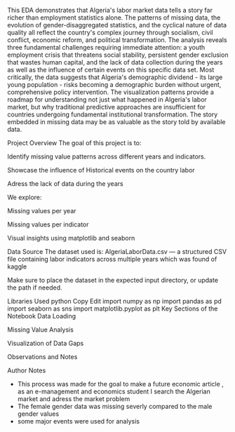 This EDA demonstrates that Algeria's labor market data tells a story far richer than employment statistics alone. The patterns of missing data, the evolution of gender-disaggregated statistics, and the cyclical nature of data quality all reflect the country's complex journey through socialism, civil conflict, economic reform, and political transformation.
The analysis reveals three fundamental challenges requiring immediate attention: a youth employment crisis that threatens social stability, persistent gender exclusion that wastes human capital, and the lack of data collection during the years as well as the influence of certain events on this specific data set. Most critically, the data suggests that Algeria's demographic dividend - its large young population - risks becoming a demographic burden without urgent, comprehensive policy intervention.
The visualization patterns provide a roadmap for understanding not just what happened in Algeria's labor market, but why traditional predictive approaches are insufficient for countries undergoing fundamental institutional transformation. The story embedded in missing data may be as valuable as the story told by available data.

Project Overview
The goal of this project is to:

Identify missing value patterns across different years and indicators.

Showcase the influence of Historical events on the country labor

Adress the lack of data during the years

We explore:

Missing values per year 

Missing values per indicator 

Visual insights using matplotlib and seaborn 

 Data Source
The dataset used is:
AlgeriaLaborData.csv — a structured CSV file containing labor indicators across multiple years which was found of kaggle 

 Make sure to place the dataset in the expected input directory, or update the path if needed.

 Libraries Used
python
Copy
Edit
import numpy as np
import pandas as pd
import seaborn as sns
import matplotlib.pyplot as plt
Key Sections of the Notebook
 Data Loading

 Missing Value Analysis

 Visualization of Data Gaps

 Observations and Notes

 Author Notes
- This process was made for the goal to make a future economic article , as an e-management and economics student I search the Algerian market and adress the market problem
- The female gender data was missing severly compared to the male gender values
- some major events were used for analysis 
